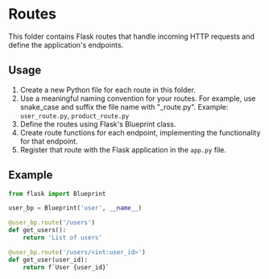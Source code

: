 # Routes

This folder contains Flask routes that handle incoming HTTP requests and define the application's endpoints.

## Usage
1. Create a new Python file for each route in this folder.
2. Use a meaningful naming convention for your routes. For example, use snake_case and suffix the file name with "_route.py".
   Example: `user_route.py`, `product_route.py`
3. Define the routes using Flask's Blueprint class.
4. Create route functions for each endpoint, implementing the functionality for that endpoint. 
5. Register that route with the Flask application in the `app.py` file.

## Example
```python
from flask import Blueprint

user_bp = Blueprint('user', __name__)

@user_bp.route('/users')
def get_users():
    return 'List of users'

@user_bp.route('/users/<int:user_id>')
def get_user(user_id):
    return f`User {user_id}`
```